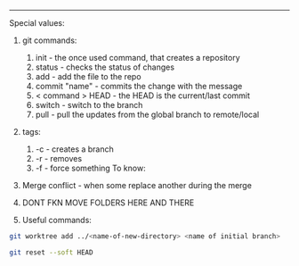 ***
Special values:
1. git commands:
	1. init - the once used command, that creates a repository
	2. status - checks the status of changes
	3. add - add the file to the repo
	4. commit "name" - commits the change with the message 
	5. < command > HEAD - the HEAD is the current/last commit
	6. switch - switch to the branch 
	7. pull - pull the updates from the global branch to remote/local
2. tags:
	1. -c - creates a branch 
	2. -r - removes 
	3. -f - force something 
To know:
1. Merge conflict - when some replace another during the merge

2. DONT FKN MOVE FOLDERS HERE AND THERE 

3. Useful commands:
```sh
git worktree add ../<name-of-new-directory> <name of initial branch>

git reset --soft HEAD
```